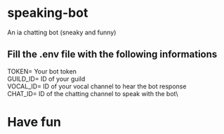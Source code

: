 # speaking-bot
An ia chatting bot (sneaky and funny)

## Fill the .env file with the following informations
TOKEN= Your bot token\
GUILD_ID= ID of your guild\
VOCAL_ID= ID of your vocal channel to hear the bot response\
CHAT_ID= ID of the chatting channel to speak with the bot\

# Have fun
